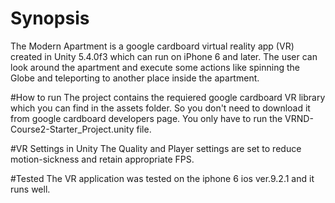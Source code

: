 # Synopsis
The Modern Apartment is a google cardboard virtual reality app (VR) created in Unity 5.4.0f3 which can run on iPhone 6 and later.
The user can look around the apartment and execute some actions like spinning the Globe and teleporting to another 
place inside the apartment.

#How to run
The project contains the requiered google cardboard VR library which you can find in the assets folder. So you don't
need to download it from google cardboard developers page. You only have to run the VRND-Course2-Starter_Project.unity
file.

#VR Settings in Unity
The Quality and Player settings are set to reduce motion-sickness and retain appropriate FPS.

#Tested
The VR application was tested on the iphone 6 ios ver.9.2.1 and it runs well.



